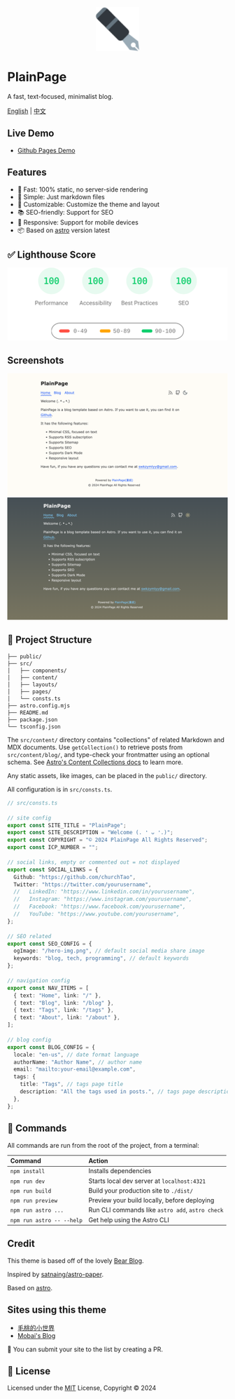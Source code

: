 <div align="center">
  <img src="./public/favicon.svg" alt="PlainPage" width="100" />
</div>

# PlainPage

A fast, text-focused, minimalist blog.

[English](./README.md) | [中文](./README.zh-CN.md)

## Live Demo

- [Github Pages Demo](https://churchtao.github.io/PlainPage/)

## Features

- 🚀 Fast: 100% static, no server-side rendering
- 📖 Simple: Just markdown files
- 🌈 Customizable: Customize the theme and layout
- 📚 SEO-friendly: Support for SEO
- 📱 Responsive: Support for mobile devices
- 📦 Based on [astro](https://astro.build) version latest

## ✅ Lighthouse Score

[![lighthouse](/screenshots/lighthouse-score.svg)](https://pagespeed.web.dev/analysis/https-churchtao-github-io-PlainPage/e1mpmv9swy?form_factor=desktop)

## Screenshots

![light](/screenshots/light.png)
![dark](/screenshots/dark.png)

## 🚀 Project Structure

```text
├── public/
├── src/
│   ├── components/
│   ├── content/
│   ├── layouts/
│   ├── pages/
│   └── consts.ts
├── astro.config.mjs
├── README.md
├── package.json
└── tsconfig.json
```

The `src/content/` directory contains "collections" of related Markdown and MDX documents. Use `getCollection()` to retrieve posts from `src/content/blog/`, and type-check your frontmatter using an optional schema. See [Astro's Content Collections docs](https://docs.astro.build/en/guides/content-collections/) to learn more.

Any static assets, like images, can be placed in the `public/` directory.

All configuration is in `src/consts.ts`.

```ts
// src/consts.ts

// site config
export const SITE_TITLE = "PlainPage";
export const SITE_DESCRIPTION = "Welcome (. ❛ ᴗ ❛.)";
export const COPYRIGHT = "© 2024 PlainPage All Rights Reserved";
export const ICP_NUMBER = "";

// social links, empty or commented out = not displayed
export const SOCIAL_LINKS = {
  Github: "https://github.com/churchTao",
  Twitter: "https://twitter.com/yourusername",
  //   LinkedIn: "https://www.linkedin.com/in/yourusername",
  //   Instagram: "https://www.instagram.com/yourusername",
  //   Facebook: "https://www.facebook.com/yourusername",
  //   YouTube: "https://www.youtube.com/yourusername",
};

// SEO related
export const SEO_CONFIG = {
  ogImage: "/hero-img.png", // default social media share image
  keywords: "blog, tech, programming", // default keywords
};

// navigation config
export const NAV_ITEMS = [
  { text: "Home", link: "/" },
  { text: "Blog", link: "/blog" },
  { text: "Tags", link: "/tags" },
  { text: "About", link: "/about" },
];

// blog config
export const BLOG_CONFIG = {
  locale: "en-us", // date format language
  authorName: "Author Name", // author name
  email: "mailto:your-email@example.com",
  tags: {
    title: "Tags", // tags page title
    description: "All the tags used in posts.", // tags page description
  },
};
```

## 🧞 Commands

All commands are run from the root of the project, from a terminal:

| Command                   | Action                                           |
| :------------------------ | :----------------------------------------------- |
| `npm install`             | Installs dependencies                            |
| `npm run dev`             | Starts local dev server at `localhost:4321`      |
| `npm run build`           | Build your production site to `./dist/`          |
| `npm run preview`         | Preview your build locally, before deploying     |
| `npm run astro ...`       | Run CLI commands like `astro add`, `astro check` |
| `npm run astro -- --help` | Get help using the Astro CLI                     |

## Credit

This theme is based off of the lovely [Bear Blog](https://github.com/HermanMartinus/bearblog/).

Inspired by [satnaing/astro-paper](https://github.com/satnaing/astro-paper).

Based on [astro](https://astro.build).

## Sites using this theme

- [毛桃的小世界](https://毛桃.top)
- [Mobai's Blog](https://blog.loliowo.com)

👏 You can submit your site to the list by creating a PR.

## 📜 License

Licensed under the [MIT](./LICENSE) License, Copyright © 2024
